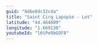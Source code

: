 ```yaml
---
guid: "8d6e8dc32cda"
title: "Saint Cirq Lapopie - Lot"
latitude: "44.464609"
longitude: "1.669130"
youtubeId: "l6tPe9bGOF8" 
---
```

